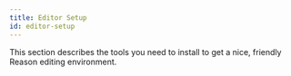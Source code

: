```yaml
---
title: Editor Setup
id: editor-setup
---
```


This section describes the tools you need to install to get a nice, friendly Reason editing environment.
